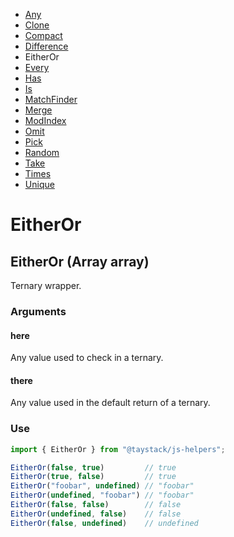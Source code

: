 - [Any](./Any.md#any)
- [Clone](./Clone.md#clone)
- [Compact](./Compact.md#compact)
- [Difference](./Difference.md#difference)
- EitherOr
- [Every](./Every.md#every)
- [Has](./Has.md#has)
- [Is](./Is.md#is)
- [MatchFinder](./MatchFinder.md#matchfinder)
- [Merge](./Merge.md#merge)
- [ModIndex](./ModIndex.md#modindex)
- [Omit](./Omit.md#omit)
- [Pick](./Pick.md#pick)
- [Random](./Random.md#random)
- [Take](./Take.md#take)
- [Times](./Times.md#times)
- [Unique](./Unique.md#unique)

# EitherOr

## EitherOr (Array array)

Ternary wrapper.

### Arguments

#### here

Any value used to check in a ternary.

#### there

Any value used in the default return of a ternary.

### Use

```javascript
import { EitherOr } from "@taystack/js-helpers";

EitherOr(false, true)         // true
EitherOr(true, false)         // true
EitherOr("foobar", undefined) // "foobar"
EitherOr(undefined, "foobar") // "foobar"
EitherOr(false, false)        // false
EitherOr(undefined, false)    // false
EitherOr(false, undefined)    // undefined
```
